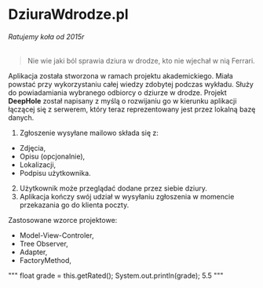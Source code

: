 ﻿# DziuraWdrodze.pl
###### Ratujemy koła od 2015r

>Nie wie jaki ból sprawia dziura w drodze, kto nie wjechał w nią Ferrari.

Aplikacja została stworzona w ramach projektu akademickiego. Miała powstać przy wykorzystaniu całej wiedzy zdobytej podczas wykładu. Służy do powiadamiania wybranego odbiorcy o dziurze w drodze. Projekt **DeepHole** został napisany z myślą o rozwijaniu go w kierunku aplikacji łączącej się z serwerem, który teraz reprezentowany jest przez lokalną bazę danych.

1. Zgłoszenie wysyłane mailowo składa się z:
  - Zdjęcia,
  - Opisu (opcjonalnie),
  - Lokalizacji,
  - Podpisu użytkownika.
2. Użytkownik może przeglądać dodane przez siebie dziury.
3. Aplikacja kończy swój udział w wysyłaniu zgłoszenia w momencie przekazania go do klienta poczty.

Zastosowane wzorce projektowe:
- Model-View-Controler,
- Tree Observer,
- Adapter,
- FactoryMethod,

"""
float grade = this.getRated();
System.out.println(grade);
5.5
"""